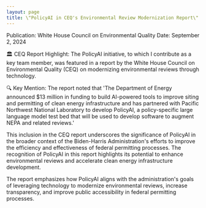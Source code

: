 ```yaml
---
layout: page
title: \"PolicyAI in CEQ's Environmental Review Modernization Report\"
---
```


Publication: White House Council on Environmental Quality
Date: September 2, 2024

🏛️ CEQ Report Highlight: The PolicyAI initiative, to which I contribute as a key team member, was featured in a report by the White House Council on Environmental Quality (CEQ) on modernizing environmental reviews through technology.

🔍 Key Mention: The report noted that 'The Department of Energy announced $13 million in funding to build AI-powered tools to improve siting and permitting of clean energy infrastructure and has partnered with Pacific Northwest National Laboratory to develop PolicyAI, a policy-specific large language model test bed that will be used to develop software to augment NEPA and related reviews.'

This inclusion in the CEQ report underscores the significance of PolicyAI in the broader context of the Biden-Harris Administration's efforts to improve the efficiency and effectiveness of federal permitting processes. The recognition of PolicyAI in this report highlights its potential to enhance environmental reviews and accelerate clean energy infrastructure development.

The report emphasizes how PolicyAI aligns with the administration's goals of leveraging technology to modernize environmental reviews, increase transparency, and improve public accessibility in federal permitting processes.

